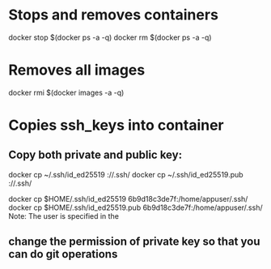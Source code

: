 # Stops and removes containers
docker stop $(docker ps -a -q)
docker rm $(docker ps -a -q)

# Removes all images
docker rmi $(docker images -a -q)

# Copies ssh_keys into container

## Copy both private and public key:
docker cp ~/.ssh/id_ed25519 <container-name>://.ssh/
docker cp ~/.ssh/id_ed25519.pub <container-name>:/<user>/.ssh/

docker cp $HOME/.ssh/id_ed25519 6b9d18c3de7f:/home/appuser/.ssh/
docker cp $HOME/.ssh/id_ed25519.pub 6b9d18c3de7f:/home/appuser/.ssh/
Note: The user is specified in the 
 
## change the permission of private key so that you can do git operations


